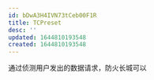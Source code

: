 ```yaml
---
id: bDwA3H4IVN73tCeb00F1R
title: TCPreset
desc: ''
updated: 1644810193548
created: 1644810193548
---
```


通过侦测用户发出的数据请求，防火长城可以



